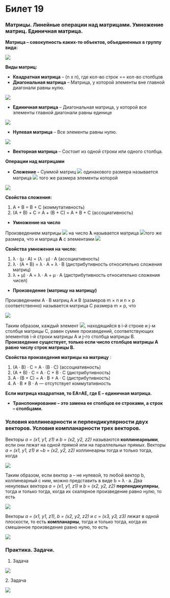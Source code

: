 # Билет 19

### Матрицы. Линейные операции над матрицами. Умножение матриц. Единичная матрица.

**Матрица – совокупность каких-то объектов, объединенных в группу вида:**

![](<../.gitbook/assets/image (15).png>)

**Виды матриц:**

* **Квадратная матрица** – (n x n), где кол-во строк == кол-во столбцов
* **Диагональная матрица** – Матрица, у которой элементы вне главной                                                                                                                                                                                                                                                        диагонали равны нулю.&#x20;

![](<../.gitbook/assets/image (7) (1).png>)

* **Единичная матрица** – Диагональная матрица, у которой все элементы главной диагонали равны единице

![](<../.gitbook/assets/image (3) (1).png>)

* **Нулевая матрица** – Все элементы равны нулю.

![](<../.gitbook/assets/image (37) (1).png>)

* **Векторная матрица** – Состоит из одной строки или одного столбца.

**Операции над матрицами**

* **Сложение -** Суммой матриц ![](<../.gitbook/assets/image (36) (1).png>) одинакового размера называется матрица ![](<../.gitbook/assets/image (5).png>) того же размера элементы которой

&#x20;![](<../.gitbook/assets/image (49) (1) (1) (1) (1) (1).png>)

**Свойства сложения:**

1. &#x20;A + B = B + C (коммутативность)
2. (A + B) + C = A + (B + C) = A + B + C (ассоциативность)

* **Умножение на число**

Произведением матрицы ![](<../.gitbook/assets/image (17) (1).png>) на число **λ** называется матрица ![](<../.gitbook/assets/image (24) (1).png>)того же размера, что и матрица **A** с элементами ![](<../.gitbook/assets/image (9) (1).png>)

**Свойства умножения на число:**

1. λ · (μ · A) = (λ · μ) · A (ассоциативность)
2. λ · (A + B) = λ · A + λ · B (дистрибутивность относительно сложения матриц)
3. λ + μ) · A = λ · A + μ · A (дистрибутивность относительно сложения чисел)

* **Произведение (матрицу на матрицу)**

Произведением A · B матриц A и B (размеров m × n и n × p соответственно) называется матрица C размера m × p, что

![](<../.gitbook/assets/image (30) (1) (1) (1).png>)

Таким образом, каждый элемент ![](<../.gitbook/assets/image (88) (1) (1).png>), находящийся в i-й строке и j-м столбце матрицы C, равен сумме произведений, соответствующих элементов i-й строки матрицы A и j-го столбца матрицы B. **Произведение существует, только если число столбцов матрицы A равно числу строк матрицы B.**

**Свойства произведения матрицы на матрицу** :

1. (A · B) · C = A · (B · C) (ассоциативность)
2. (A + B) · C = A · C + B · C (дистрибутивность)
3. A · (B + C) = A · B + A · C (дистрибутивность)
4. A · B ≠ B · A — отсутствует коммутативность

**Если матрица квадратная, то ЕА=АЕ, где Е – единичная матрица.**

* **Транспонирование – это замена ее столбцов ее строками, а строк – столбцами.**

### Условия коллинеарности и перпендикулярности двух векторов. Условия компланарности трех векторов.

Векторы _a = (x1, y1, z1)_ и _b = (x2, y2, z2)_ называются **коллинеарными**, если они лежат на одной прямой или на параллельных прямых. Векторы _a = (x1, y1, z1) и \~b = (x2, y2, z2)_ коллинеарны тогда и только тогда, когда

![](<../.gitbook/assets/image (88) (1).png>)

Таким образом, если вектор a – не нулевой, то любой вектор b, коллинеарный с ним, можно представить в виде b = λ · a. Два ненулевых вектора _a = (x1, y1, z1)_ и _b = (x2, y2, z2)_ **перпендикулярны**, тогда и только тогда, когда их скалярное произведение равно нулю, то есть

![](<../.gitbook/assets/image (59) (1) (1).png>)

Векторы _a = (x1, y1, z1), b = (x2, y2, z2)_ и _c = (x3, y3, z3)_ лежат в одной плоскости, то есть **компланарны**, тогда и только тогда, когда их смешанное произведение равно нулю, то есть

![](<../.gitbook/assets/image (53).png>)

### Практика. Задачи.

1. Задача

![](<../.gitbook/assets/image (100) (1) (1).png>)

2\.  Задача

![](<../.gitbook/assets/image (18) (1).png>)


